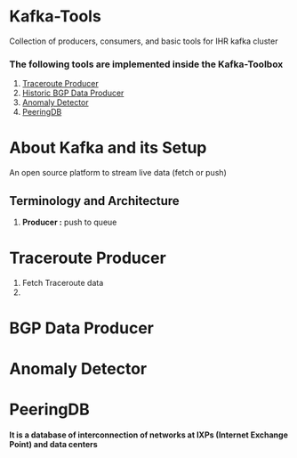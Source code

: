 # Kafka-Tools
Collection of producers, consumers, and basic tools for IHR kafka cluster

### The following tools are implemented inside the Kafka-Toolbox
1. [Traceroute Producer](#traceroute-producer)
2. [Historic BGP Data Producer](#bgp-data-producer)
3. [Anomaly Detector](#anomaly-detector)
4. [PeeringDB](#peeringdb)

# About Kafka and its Setup
<p>An open source platform to stream live data (fetch or push)</p>

## Terminology and Architecture
<ol>
  <li><b>Producer :</b> push to queue</li>
</ol>

# Traceroute Producer
<ol>
  <li>Fetch Traceroute data</li>
  <li></li>
</ol>

# BGP Data Producer

# Anomaly Detector

# PeeringDB
#### It is a database of interconnection of networks at IXPs (Internet Exchange Point) and data centers
